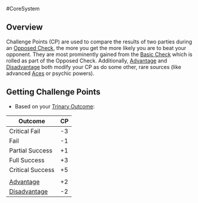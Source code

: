 #CoreSystem 
## Overview
Challenge Points (CP) are used to compare the results of two parties during an [Opposed Check](/CoreSystem/Opposed%20Check.md), the more you get the more likely you are to beat your opponent. They are most prominently gained from the [Basic Check](/CoreSystem/Basic%20Check.md) which is rolled as part of the Opposed Check. 
Additionally, [Advantage](/CoreSystem/Advantage.md) and [Disadvantage](/CoreSystem/Disadvantage.md) both modify your CP as do some other, rare sources (like advanced [Aces](/LevelUp/Ace.md) or psychic powers).

## Getting Challenge Points
* Based on your [Trinary Outcome](/CoreSystem/Trinary%20Outcome.md):

|Outcome | CP |
|----------|----|
|Critical Fail | -3 |
|Fail | -1 |
|Partial Success| +1 |
|Full Success| +3 |
|Critical Success| +5 |
| | |
|[Advantage](/CoreSystem/Advantage.md) | +2 |
|[Disadvantage](/CoreSystem/Disadvantage.md) | -2 |